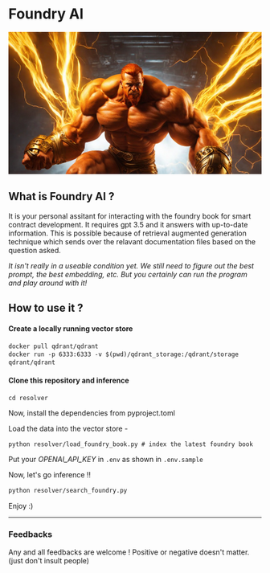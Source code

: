 # Foundry AI 

![Logo](foundry-image-widescreen.png)

## What is Foundry AI ?
It is your personal assitant for interacting with the foundry book for smart contract development. It requires gpt 3.5 and it answers with up-to-date information. This is possible because of retrieval augmented generation technique which sends over the relavant documentation files based on the question asked.

*It isn't really in a useable condition yet. We still need to figure out the best prompt, the best embedding, etc. But you certainly can run the program and play around with it!*

## How to use it ?

#### Create a locally running vector store
```
docker pull qdrant/qdrant
docker run -p 6333:6333 -v $(pwd)/qdrant_storage:/qdrant/storage qdrant/qdrant
```

#### Clone this repository and inference

```
cd resolver
```

Now, install the dependencies from pyproject.toml 

Load the data into the vector store - 
```
python resolver/load_foundry_book.py # index the latest foundry book
```


Put your *OPENAI_API_KEY* in `.env` as shown in `.env.sample`

Now, let's go inference !!

```bash
python resolver/search_foundry.py
```

Enjoy :) 

-----------

### Feedbacks
Any and all feedbacks are welcome ! Positive or negative doesn't matter. (just don't insult people)



